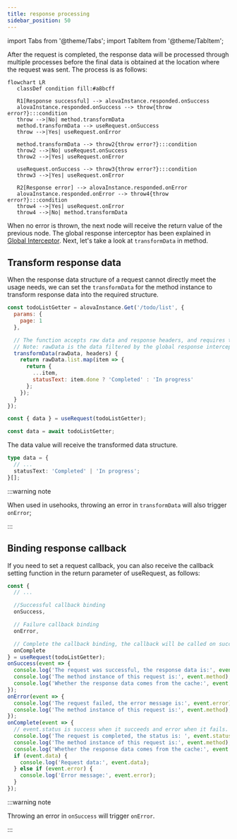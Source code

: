 ```yaml
---
title: response processing
sidebar_position: 50
---
```


import Tabs from '@theme/Tabs';
import TabItem from '@theme/TabItem';

After the request is completed, the response data will be processed through multiple processes before the final data is obtained at the location where the request was sent. The process is as follows:

```mermaid
flowchart LR
   classDef condition fill:#a8bcff

   R1[Response successful] --> alovaInstance.responded.onSuccess
   alovaInstance.responded.onSuccess --> throw{throw error?}:::condition
   throw -->|No| method.transformData
   method.transformData --> useRequest.onSuccess
   throw -->|Yes| useRequest.onError

   method.transformData --> throw2{throw error?}:::condition
   throw2 -->|No| useRequest.onSuccess
   throw2 -->|Yes| useRequest.onError

   useRequest.onSuccess --> throw3{throw error?}:::condition
   throw3 -->|Yes| useRequest.onError

   R2[Response error] --> alovaInstance.responded.onError
   alovaInstance.responded.onError --> throw4{throw error?}:::condition
   throw4 -->|Yes| useRequest.onError
   throw4 -->|No| method.transformData
```

When no error is thrown, the next node will receive the return value of the previous node. The global response interceptor has been explained in [Global Interceptor](/tutorial/getting-started/global-interceptor). Next, let's take a look at `transformData` in method.

## Transform response data

When the response data structure of a request cannot directly meet the usage needs, we can set the `transformData` for the method instance to transform response data into the required structure.

```javascript
const todoListGetter = alovaInstance.Get('/todo/list', {
  params: {
    page: 1
  },

  // The function accepts raw data and response headers, and requires the transformed data to be returned, which will be assigned to the data state.
  // Note: rawData is the data filtered by the global response interceptor (if it is set). For the configuration of the response interceptor, please refer to the [Setting the Global Response Interceptor] chapter.
  transformData(rawData, headers) {
    return rawData.list.map(item => {
      return {
        ...item,
        statusText: item.done ? 'Completed' : 'In progress'
      };
    });
  }
});
```

<Tabs>
<TabItem value="1" label="useRequest">

```javascript
const { data } = useRequest(todoListGetter);
```

</TabItem>
<TabItem value="2" label="method">

```javascript
const data = await todoListGetter;
```

</TabItem>
</Tabs>

The data value will receive the transformed data structure.

```typescript
type data = {
  // ...
  statusText: 'Completed' | 'In progress';
}[];
```

:::warning note

When used in usehooks, throwing an error in `transformData` will also trigger `onError`;

:::

## Binding response callback

If you need to set a request callback, you can also receive the callback setting function in the return parameter of useRequest, as follows:

```javascript
const {
  // ...

  //Successful callback binding
  onSuccess,

  // Failure callback binding
  onError,

  // Complete the callback binding, the callback will be called on success or failure
  onComplete
} = useRequest(todoListGetter);
onSuccess(event => {
  console.log('The request was successful, the response data is:', event.data);
  console.log('The method instance of this request is:', event.method);
  console.log('Whether the response data comes from the cache:', event.fromCache);
});
onError(event => {
  console.log('The request failed, the error message is:', event.error);
  console.log('The method instance of this request is:', event.method);
});
onComplete(event => {
  // event.status is success when it succeeds and error when it fails.
  console.log('The request is completed, the status is: ', event.status);
  console.log('The method instance of this request is:', event.method);
  console.log('Whether the response data comes from the cache:', event.fromCache);
  if (event.data) {
    console.log('Request data:', event.data);
  } else if (event.error) {
    console.log('Error message:', event.error);
  }
});
```

:::warning note

Throwing an error in `onSuccess` will trigger `onError`.

:::
